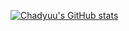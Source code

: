 [![Chadyuu's GitHub stats](https://github-readme-stats.vercel.app/api?username=chadyuu&show_icons=true&count_private=true)](https://github.com/anuraghazra/github-readme-stats)
